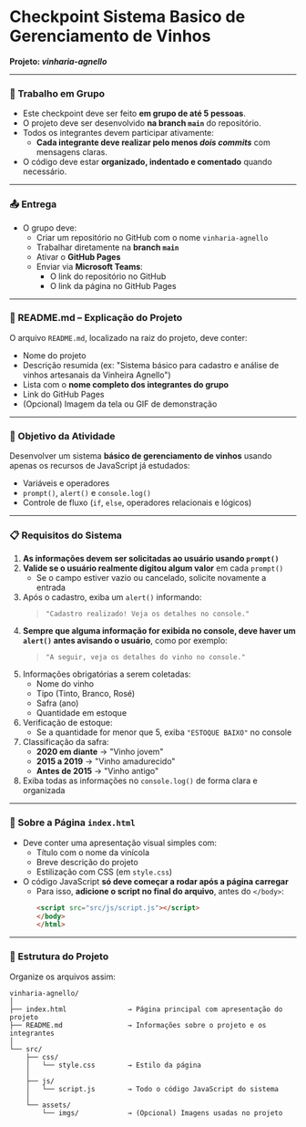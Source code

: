 # Checkpoint  Sistema Basico de Gerenciamento de Vinhos


**Projeto: _vinharia-agnello_**

---

### 👥 Trabalho em Grupo

- Este checkpoint deve ser feito **em grupo de até 5 pessoas**.
- O projeto deve ser desenvolvido **na branch `main`** do repositório.
- Todos os integrantes devem participar ativamente:
  - **Cada integrante deve realizar pelo menos *dois commits*** com mensagens claras.
- O código deve estar **organizado, indentado e comentado** quando necessário.

---

### 📤 Entrega

- O grupo deve:
  - Criar um repositório no GitHub com o nome `vinharia-agnello`
  - Trabalhar diretamente na **branch `main`**
  - Ativar o **GitHub Pages**
  - Enviar via **Microsoft Teams**:
    - O link do repositório no GitHub
    - O link da página no GitHub Pages

---

### 📄 README.md – Explicação do Projeto

O arquivo `README.md`, localizado na raiz do projeto, deve conter:

- Nome do projeto  
- Descrição resumida (ex: "Sistema básico para cadastro e análise de vinhos artesanais da Vinheira Agnello")  
- Lista com o **nome completo dos integrantes do grupo**
- Link do GitHub Pages  
- (Opcional) Imagem da tela ou GIF de demonstração

---

### 🧠 Objetivo da Atividade

Desenvolver um sistema **básico de gerenciamento de vinhos** usando apenas os recursos de JavaScript já estudados:

- Variáveis e operadores  
- `prompt()`, `alert()` e `console.log()`  
- Controle de fluxo (`if`, `else`, operadores relacionais e lógicos)

---

### 📋 Requisitos do Sistema

1. **As informações devem ser solicitadas ao usuário usando `prompt()`**
2. **Valide se o usuário realmente digitou algum valor** em cada `prompt()`  
   - Se o campo estiver vazio ou cancelado, solicite novamente a entrada
3. Após o cadastro, exiba um `alert()` informando:  
   > `"Cadastro realizado! Veja os detalhes no console."`
4. **Sempre que alguma informação for exibida no console, deve haver um `alert()` antes avisando o usuário**, como por exemplo:  
   > `"A seguir, veja os detalhes do vinho no console."`
5. Informações obrigatórias a serem coletadas:
   - Nome do vinho  
   - Tipo (Tinto, Branco, Rosé)  
   - Safra (ano)  
   - Quantidade em estoque
6. Verificação de estoque:
   - Se a quantidade for menor que 5, exiba `"ESTOQUE BAIXO"` no console
7. Classificação da safra:
   - **2020 em diante** → "Vinho jovem"  
   - **2015 a 2019** → "Vinho amadurecido"  
   - **Antes de 2015** → "Vinho antigo"
8. Exiba todas as informações no `console.log()` de forma clara e organizada

---

### 📄 Sobre a Página `index.html`

- Deve conter uma apresentação visual simples com:
  - Título com o nome da vinícola
  - Breve descrição do projeto
  - Estilização com CSS (em `style.css`)
- O código JavaScript **só deve começar a rodar após a página carregar**
  - Para isso, **adicione o script no final do arquivo**, antes do `</body>`:
    ```html
    <script src="src/js/script.js"></script>
    </body>
    </html>
    ```

---

### 📁 Estrutura do Projeto

Organize os arquivos assim:

```
vinharia-agnello/
│
├── index.html               → Página principal com apresentação do projeto
├── README.md                → Informações sobre o projeto e os integrantes
│
└── src/
    ├── css/
    │   └── style.css        → Estilo da página
    │
    ├── js/
    │   └── script.js        → Todo o código JavaScript do sistema
    │
    └── assets/
        └── imgs/            → (Opcional) Imagens usadas no projeto
```
